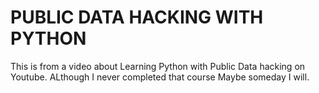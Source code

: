 # PUBLIC DATA HACKING WITH PYTHON

This is from a video about Learning Python with Public Data hacking on Youtube.
ALthough I never completed that course Maybe someday I will.
